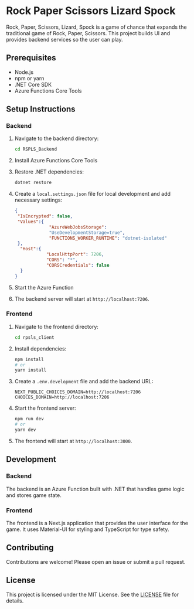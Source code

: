 # Rock Paper Scissors Lizard Spock

Rock, Paper, Scissors, Lizard, Spock is a game of chance that expands the traditional game of Rock, Paper, Scissors. This project builds UI and provides backend services so the user can play.


## Prerequisites

- Node.js
- npm or yarn
- .NET Core SDK
- Azure Functions Core Tools

## Setup Instructions

### Backend

1. Navigate to the backend directory:
    ```bash
    cd RSPLS_Backend
    ```

2. Install Azure Functions Core Tools

3. Restore .NET dependencies:
    ```bash
    dotnet restore
    ```

4. Create a `local.settings.json` file for local development and add necessary settings:
    ```json
   {
     "IsEncrypted": false,
     "Values":{
                 "AzureWebJobsStorage": 
                 "UseDevelopmentStorage=true",
                 "FUNCTIONS_WORKER_RUNTIME": "dotnet-isolated"
     },
      "Host":{
                "LocalHttpPort": 7206,
                "CORS": "*",
                "CORSCredentials": false
      }
   }
    ```

5. Start the Azure Function
6. The backend server will start at `http://localhost:7206`.

### Frontend

1. Navigate to the frontend directory:
    ```bash
    cd rpsls_client
    ```

2. Install dependencies:
    ```bash
    npm install
    # or
    yarn install
    ```

3. Create a `.env.development` file and add the backend URL:
    ```plaintext
    NEXT_PUBLIC_CHOICES_DOMAIN=http://localhost:7206
    CHOICES_DOMAIN=http://localhost:7206
    ```

4. Start the frontend server:
    ```bash
    npm run dev
    # or
    yarn dev
    ```

5. The frontend will start at `http://localhost:3000`.

## Development

### Backend

The backend is an Azure Function built with .NET that handles game logic and stores game state.

### Frontend

The frontend is a Next.js application that provides the user interface for the game. It uses Material-UI for styling and TypeScript for type safety.

## Contributing

Contributions are welcome! Please open an issue or submit a pull request.

## License

This project is licensed under the MIT License. See the [LICENSE](LICENSE) file for details.
